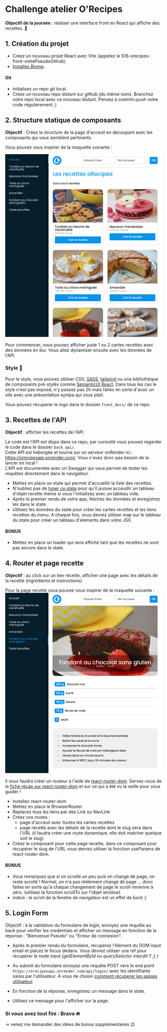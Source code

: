# Challenge atelier O'Recipes

**Objectif de la journée** : réaliser une interface front en React qui affiche des recettes. 💪

## 1. Création du projet

- Créez un nouveau projet React avec Vite (appelez le S16-orecipes-front-votrePseudoGithub).
- [Installez Biome](https://github.com/O-clock-Quesadillas/S15-16-REACT-recaps/blob/main/S15E01-recap-outils-pour-react.md#linter-et-formateur).

#### Git

- Initialisez un repo git local.
- Créez un nouveau repo distant sur github (du même nom). Branchez votre repo local avec ce nouveau distant.
  Pensez à commit+push votre code régulièrement ;)

## 2. Structure statique de composants

**Objectif** : Créez la structure de la page d'acceuil en découpant avec les composants qui vous semblent pertinents.

Vous pouvez vous inspirer de la maquette suivante :

![maquette page acceuil](./front_docs/maquette-page-acceuil.png)

Pour commencer, vous pouvez afficher juste 1 ou 2 cartes recettes avec des données en dur. Vous allez dynamiser ensuite avec les données de l'API.

### Style 🎨

Pour le style, vous pouvez utiliser CSS, [SASS](https://sass-lang.com/), [tailwind](https://tailwindcss.com/) ou une bibliothèque de composants pré-stylés comme [SemanticUI React](https://react.semantic-ui.com/).
Dans tous les cas le style n'est pas imposé, n'y passez pas 2h mais faites en sorte d'avoir un site avec une présentation sympa qui vous plait.

Vous pouvez récuperer le logo dans le dossier `front_docs/` de ce repo.

## 3. Recettes de l'API

**Objectif** : afficher les recettes de l'API.

Le code est l'API est dispo dans ce repo, par curiosité vous pouvez regarder le code dans le dossier `back_api/`.  
Cette API est hebergée et tourne sur un serveur onRender ici : https://orecipesapi.onrender.com/. Vous n'avez donc pas besoin de la lancer en local !  
L'API est documentée avec un Swagger qui vous permet de tester les requêtes directement dans le navigateur.

- Mettez en place un state qui permet d'accueillir la liste des recettes.
- N'oubliez pas de [typer ce state](https://github.com/O-clock-Quesadillas/S15-16-REACT-recaps/blob/main/S15E01-typescript.md) pour qu'il puisse acceuillir un tableau d'objet recette meme si vous l'initialisez avec un tableau vide.
- Après le premier rendu de votre app, fetchez les données et enregistrez les dans le state.
- Utilisez les données du state pour créer les cartes recettes et les liens recettes du menu. A chaque fois, vous devrez utiliser map sur le tableau du state pour créer un tableau d'elements dans votre JSX.

#### BONUS

- Mettez en place un loader qui sera affiché tant que les recettes ne sont pas encore dans le state.

## 4. Router et page recette

**Objectif** : au click sur un lien recette, afficher une page avec les détails de la recette (ingrédients et instructions)

Pour la page recette vous pouvez vous inspirer de la maquette suivante :
![maquette page acceuil](./front_docs/maquette-page-recette.png)

Il vous faudra créer un routeur à l'aide de [react-router-dom](https://reactrouter.com/en/main). Servez-vous de la [fiche récap sur react-router-dom](https://github.com/O-clock-Quesadillas/S15-16-REACT-recaps/blob/main/S16E01-routage.md) et sur ce qui a été vu la veille pour vous guider !

- Installez react-router-dom
- Mettez en place le BrowserRouter
- Replacez tous les liens par des Link ou NavLink
- Créez vos routes :
  - page d'acceuil avec toutes les cartes recettes
  - page recette avec les détails de la recette dont le slug sera dans l'URL (il faudra créer une route dynamique, elle doit matcher quelque soit le slug)
- Créez le composant pour cette page recette, dans ce composant pour récupérer le slug de l'URL vous devrez utiliser la fonction useParams de react-router-dom.

#### BONUS

- Vous remarquez que si on scrolle un peu puis on change de page, on reste scrollé ! Normal, on n'a pas réélement changé de page ... donc faites en sorte qu'à chaque changement de page le scroll revienne à zéro. (utilisez la fonction scrollTo sur l'objet window)
- indice : le scroll de la fenetre de navigateur est un effet de bord ;)

## 5. Login Form

Objectif : à la validation du formulaire de login, envoyez une requête au back pour vérifier les credentials et afficher un message en fonction de la réponse : "Bienvenue Pseudo" ou "Erreur de connexion".

- Après le premier rendu du formulaire, récupérez l'élément du DOM input email et placez le focus dedans. Vous devrez utiliser une ref pour récuperer le node input _(getElementById ou querySelector interdit !! ;) )_

- Au submit du formulaire envoyez une requête POST vers le end point `https://orecipesapi.onrender.com/api/login/` avec les identifiants saisis par l'utilisateur. A vous de choisir [comment récuperer les saisies utilisateur](https://github.com/O-clock-Quesadillas/S15-16-REACT-recaps/blob/main/S15E03-formulaires.md).
- En fonction de la réponse, enregistrez un message dans le state.
- Utilisez ce message pour l'afficher sur la page.

### Si vous avez tout fini : Bravo 🔥

-> venez me demander des idées de bonus supplémentaires 😉
